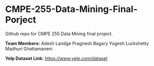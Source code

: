 # CMPE-255-Data-Mining-Final-Porject

Github repo for CMPE 255 Data Mining final project.

**Team Members:**
Adesh Landge 
Pragnesh Bagary
Yogesh Luckshetty
Madhuri Ghattamaneni

**Yelp Dataset Link:**
https://www.yelp.com/dataset
